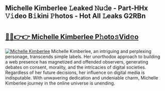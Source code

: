 ## Michelle Kimberlee 𝙻eaked 𝙽u𝚍e - Part-HHx 𝚅𝚒deo B𝚒kini 𝙿hotos - Hot All 𝙻eaks G2RBn

# <h2><a href="http://ld51fw.urlbe.top/?page=Michelle+Kimberlee">🔗🔗👉👉 Michelle Kimberlee P𝚑oto𝚜Vid𝚎o</a></h2>

[![Michelle Kimberlee](https://i.imgur.com/eBuTRDB.gif)](http://ld51fw.urlbe.top/?page=Michelle+Kimberlee)
Michelle Kimberlee, an intriguing and perplexing personage, transcends simple labels. Her unorthodox approach to building a web presence has magnetized and offended observers, generating debates on consent, morality, and the intricacies of digital societies. Regardless of her future decisions, her influence on digital media is indisputable. With unwavering dedication and undeniable charm, Michelle Kimberlee journey in the online universe is unending.

